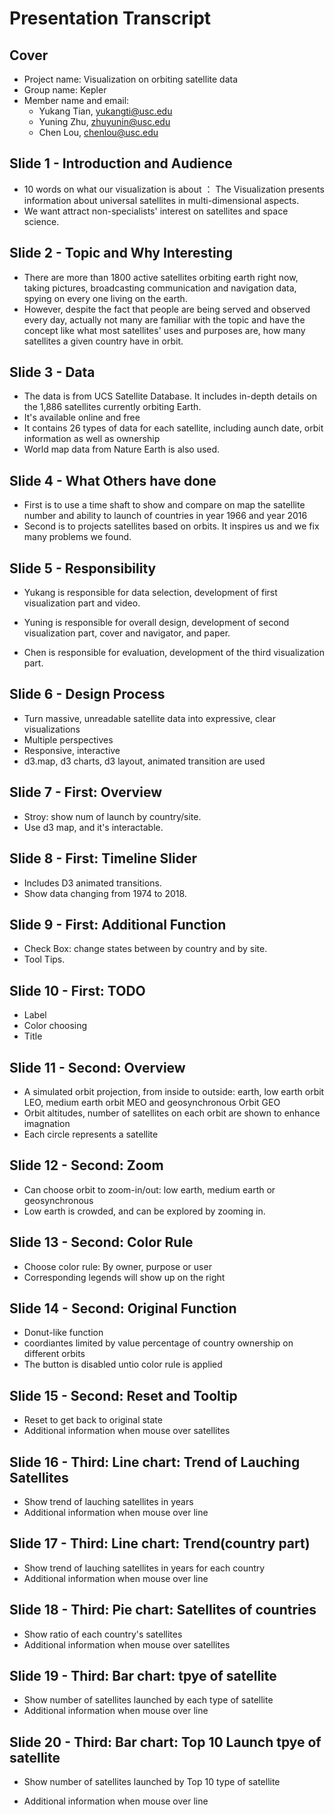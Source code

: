 # Presentation Transcript

## Cover
- Project name: Visualization on orbiting satellite data
- Group name: Kepler
- Member name and email:
    - Yukang Tian, yukangti@usc.edu
    - Yuning Zhu, zhuyunin@usc.edu
    - Chen Lou, chenlou@usc.edu
    
## Slide 1 - Introduction and Audience
- 10 words on what our visualization is about ： The Visualization presents information about universal satellites in multi-dimensional aspects.
- We want attract non-specialists' interest on satellites and space science.

## Slide 2 - Topic and Why Interesting
- There are more than 1800 active satellites orbiting earth right now, taking pictures, broadcasting communication and navigation data, spying on every one living on the earth.  
- However, despite the fact that people are being served and observed every day, actually not many are familiar with the topic and have the concept like what most satellites' uses and purposes are, how many satellites a given country have in orbit.

## Slide 3 - Data
- The data is from UCS Satellite Database.  It includes in-depth details on the 1,886 satellites currently orbiting Earth. 
- It's available online and free
- It contains 26 types of data for each satellite, including aunch date, orbit information as well as ownership
- World map data from Nature Earth is also used.

## Slide 4 - What Others have done
- First is to use a time shaft to show and compare on map the satellite number and ability to launch of countries in year 1966 and year 2016
- Second is to projects satellites based on orbits. It inspires us and we fix many problems we found.

## Slide 5 - Responsibility
- Yukang is responsible for data selection, development of first visualization part and video.

- Yuning is responsible for overall design, development of second visualization part, cover and navigator, and paper.

- Chen is responsible for evaluation, development of the third visualization part.

## Slide 6 - Design Process
- Turn massive, unreadable satellite data into expressive, clear visualizations
- Multiple perspectives
- Responsive, interactive
- d3.map, d3 charts, d3 layout, animated transition are used

## Slide 7 - First: Overview
- Stroy: show num of launch by country/site.
- Use d3 map, and it's interactable.

## Slide 8 - First: Timeline Slider
- Includes D3 animated transitions.
- Show data changing from 1974 to 2018.

## Slide 9 - First: Additional Function
- Check Box: change states between by country and by site.
- Tool Tips.

## Slide 10 - First: TODO
- Label
- Color choosing
- Title

## Slide 11 - Second: Overview
- A simulated orbit projection, from inside to outside: earth, low earth orbit LEO, medium earth orbit MEO and geosynchronous Orbit GEO
- Orbit altitudes, number of satellites on each orbit are shown to enhance imagnation
- Each circle represents a satellite


## Slide 12 - Second: Zoom
- Can choose orbit to zoom-in/out: low earth, medium earth or geosynchronous
- Low earth is crowded, and can be explored by zooming in.

## Slide 13 - Second: Color Rule
- Choose color rule: By owner, purpose or user
- Corresponding legends will show up on the right

## Slide 14 - Second: Original Function
- Donut-like function
- coordiantes limited by value percentage of country ownership on different orbits
- The button is disabled untio color rule is applied

## Slide 15 - Second: Reset and Tooltip
- Reset to get back to original state
- Additional information when mouse over satellites


## Slide 16 - Third: Line chart: Trend of Lauching Satellites

- Show trend of lauching satellites in years
- Additional information when mouse over line 

## Slide 17 - Third: Line chart: Trend(country part)

- Show trend of lauching satellites in years for each country
- Additional information when mouse over line 

## Slide 18 - Third: Pie chart: Satellites of countries

- Show ratio of each country's satellites
- Additional information when mouse over satellites

## Slide 19 - Third: Bar chart: tpye of satellite

- Show number of satellites launched by each type of satellite
- Additional information when mouse over line 

## Slide 20 - Third: Bar chart: Top 10 Launch tpye of satellite

- Show number of satellites launched by Top 10 type of satellite
- Additional information when mouse over line 

  ​